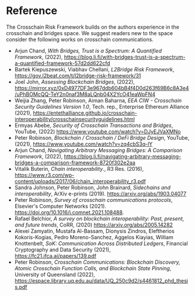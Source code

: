 # Reference

The Crosschain Risk Framework builds on the authors experience in 
the crosschain and bridges space. We suggest readers new to the space
consider the following works on crosschain communications.

* Arjun Chand, *With Bridges, Trust is a Spectrum: A Quantified Framework*, (2022), https://blog.li.fi/with-bridges-trust-is-a-spectrum-a-quantified-framework-57d2dd622cfd
* Bartek Kiepuszewski, Viabhav Chellani, *L2Bridge Risk Framework*, https://gov.l2beat.com/t/l2bridge-risk-framework/31
* Joel John, *Assessing Blockchain Bridges*, (2022), https://mirror.xyz/0xD4977DF3e967ddb604bB4f4D0d263f69B6c8A3e4/uPhBOMcQQ-TeY2n0naf3M8aLQnb04X2YcO41eaWpFN4
* Weijia Zhang, Peter Robinson, Aiman Baharna, *EEA CIW - Crosschain Security Guidelines Version 1.0*, Tech. rep., Enterprise Ethereum Alliance (2021), https://entethalliance.github.io/crosschain-interoperability/crosschainsecurityguidelines.html
* Ermyas Abebe, *Security of Crosschain Transactions and Bridges*, YouTube, (2022) https://www.youtube.com/watch?v=DJyEJVaXMNo
* Peter Robinson, *Blockchain / Crosschain / DeFi Bridge Design*, YouTube, (2021), https://www.youtube.com/watch?v=zq4cbS3q-lY
* Arjun Chand, *Navigating Arbitrary Messaging Bridges: A Comparison Framework*, (2022), https://blog.li.fi/navigating-arbitrary-messaging-bridges-a-comparison-framework-8720f302e2aa
* Vitalik Buterin, *Chain interoperability*., R3 Res. (2016), https://www.r3.com/wp-content/uploads/2017/06/chain_interoperability_r3.pdf
* Sandra Johnson, Peter Robinson, John Brainard, *Sidechains and interoperability*, ArXiv e-prints (2019). https://arxiv.org/abs/1903.04077
* Peter Robinson, *Survey of crosschain communications protocols*, Elsevier's Computer Networks (2021). https://doi.org/10.1016/j.comnet.2021.108488.
* Rafael Belchior, *A survey on blockchain interoperability: Past, present, and future trends*, CoRR, (2020) https://arxiv.org/abs/2005.14282
* Alexei Zamyatin, Mustafa Al-Bassam, Dionysis Zindros, Eleftherios Kokoris-Kogias, Pedro Moreno-Sanchez, Aggelos Kiayias, William Knottenbelt, *SoK: Communication Across Distributed Ledgers*, Financial Cryptography and Data Security (2021), https://fc21.ifca.ai/papers/139.pdf
* Peter Robinson, *Crosschain Communications: Blockchain Discovery, Atomic Crosschain Function Calls, and Blockchain State Pinning*, University of Queensland (2022), https://espace.library.uq.edu.au/data/UQ_250c9d2/s4461812_phd_thesis.pdf



